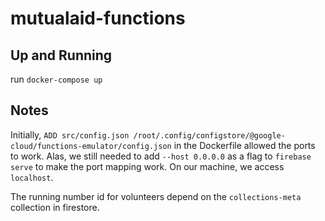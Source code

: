 # mutualaid-functions

## Up and Running

run `docker-compose up`

## Notes

Initially, `ADD src/config.json /root/.config/configstore/@google-cloud/functions-emulator/config.json` in the Dockerfile allowed the ports to work.
Alas, we still needed to add `--host 0.0.0.0` as a flag to `firebase serve` to make the port mapping work. On our machine, we access `localhost`.

The running number id for volunteers depend on the `collections-meta` collection in firestore.
